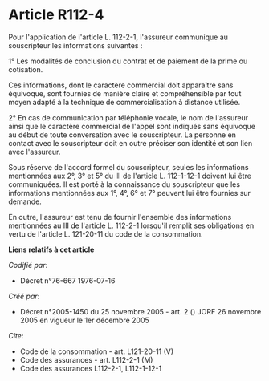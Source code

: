 # Article R112-4

Pour l'application de l'article L. 112-2-1, l'assureur communique au souscripteur les informations suivantes : 

1° Les modalités de conclusion du contrat et de paiement de la prime ou cotisation. 

Ces informations, dont le caractère commercial doit apparaître sans équivoque, sont fournies de manière claire et
compréhensible par tout moyen adapté à la technique de commercialisation à distance utilisée. 

2° En cas de communication par téléphonie vocale, le nom de l'assureur ainsi que le caractère commercial de l'appel sont
indiqués sans équivoque au début de toute conversation avec le souscripteur. La personne en contact avec le souscripteur doit
en outre préciser son identité et son lien avec l'assureur. 

Sous réserve de l'accord formel du souscripteur, seules les informations mentionnées aux 2°, 3° et 5° du III de l'article L.
112-1-12-1 doivent lui être communiquées. Il est porté à la connaissance du souscripteur que les informations mentionnées aux
1°, 4°, 6° et 7° peuvent lui être fournies sur demande. 

En outre, l'assureur est tenu de fournir l'ensemble des informations mentionnées au III de l'article L. 112-2-1 lorsqu'il
remplit ses obligations en vertu de l'article L. 121-20-11 du code de la consommation.

**Liens relatifs à cet article**

_Codifié par_:

  - Décret n°76-667 1976-07-16

_Créé par_:

  - Décret n°2005-1450 du 25 novembre 2005 - art. 2 () JORF 26 novembre 2005 en vigueur le 1er décembre 2005

_Cite_:

  - Code de la consommation - art. L121-20-11 (V)
  - Code des assurances - art. L112-2-1 (M)
  - Code des assurances L112-2-1, L112-1-12-1
